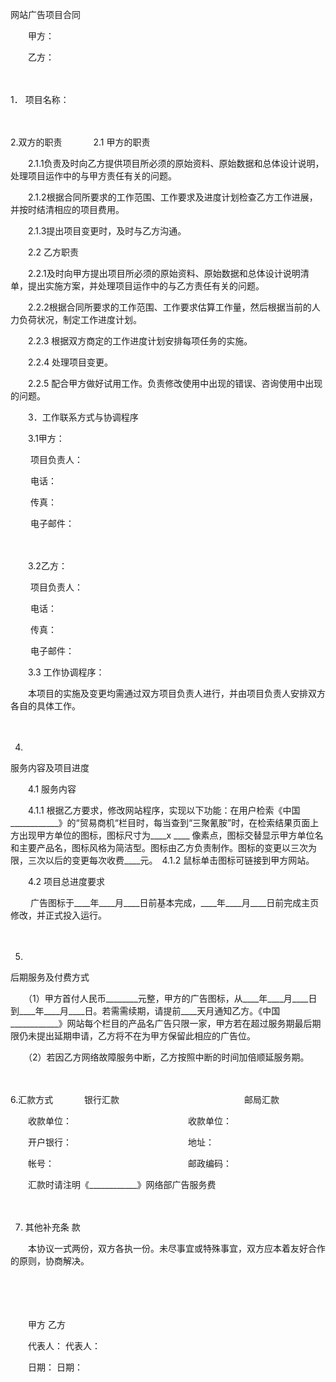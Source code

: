 



网站广告项目合同



 

　　甲方：

　　乙方：

　　

1． 
项目名称：

　　

2.双方的职责
　　
　2.1 甲方的职责

　　2.1.1负责及时向乙方提供项目所必须的原始资料、原始数据和总体设计说明，处理项目运作中的与甲方责任有关的问题。

　　2.1.2根据合同所要求的工作范围、工作要求及进度计划检查乙方工作进展，并按时结清相应的项目费用。

　　2.1.3提出项目变更时，及时与乙方沟通。　　

　　2.2 乙方职责

　　2.2.1及时向甲方提出项目所必须的原始资料、原始数据和总体设计说明清单，提出实施方案，并处理项目运作中的与乙方责任有关的问题。

　　2.2.2根据合同所要求的工作范围、工作要求估算工作量，然后根据当前的人力负荷状况，制定工作进度计划。

　　2.2.3 根据双方商定的工作进度计划安排每项任务的实施。

　　2.2.4 处理项目变更。

　　2.2.5 配合甲方做好试用工作。负责修改使用中出现的错误、咨询使用中出现的问题。　　

　　3．工作联系方式与协调程序

　　3.1甲方：

　　 项目负责人：

　　 电话：

　　 传真：

　　 电子邮件：

　　

　　3.2乙方：

　　 项目负责人：

　　 电话：

　　 传真：

　　 电子邮件：

　　3.3 工作协调程序：

　　本项目的实施及变更均需通过双方项目负责人进行，并由项目负责人安排双方各自的具体工作。

　　

4. 
服务内容及项目进度

　　4.1 服务内容

　　4.1.1 根据乙方要求，修改网站程序，实现以下功能：在用户检索《中国____________》的“贸易商机“栏目时，每当查到“三聚氰胺”时，在检索结果页面上方出现甲方单位的图标，图标尺寸为____x ____ 像素点，图标交替显示甲方单位名和主要产品名，图标风格为简洁型。图标由乙方负责制作。图标的变更以三次为限，三次以后的变更每次收费____元。　4.1.2 鼠标单击图标可链接到甲方网站。　　

　　4.2 项目总进度要求

　　 广告图标于____年____月____日前基本完成，____年____月____日前完成主页修改，并正式投入运行。

　　

5. 
后期服务及付费方式

　　（1）甲方首付人民币________元整，甲方的广告图标，从____年____月____日到____年____月____日。若需需续期，请提前____天月通知乙方。《中国____________》网站每个栏目的产品名广告只限一家，甲方若在超过服务期最后期限仍未提出延期申请，乙方将不在为甲方保留此相应的广告位。

　　（2）若因乙方网络故障服务中断，乙方按照中断的时间加倍顺延服务期。

　　

6.汇款方式
　　
　银行汇款　　　　　　　　　　　　　　 邮局汇款

　　收款单位：　　　　　　　　　　　　　 收款单位：

　　开户银行：　　　　　　　　　　　　　 地址：

　　帐号：　　　　　　　　　　　　　　　 邮政编码：

　　汇款时请注明《____________》网络部广告服务费

　　

7. 其他补充条
款　　

　　本协议一式两份，双方各执一份。未尽事宜或特殊事宜，双方应本着友好合作的原则，协商解决。　　

　　

　　

　　甲方 乙方

　　代表人： 代表人：

　　日期： 日期：